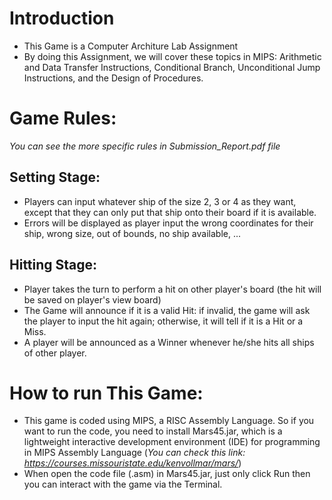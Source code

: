 # Introduction
- This Game is a Computer Architure Lab Assignment
- By doing this Assignment, we will cover these topics in MIPS: Arithmetic and Data Transfer Instructions, Conditional Branch, Unconditional Jump Instructions, and the Design of Procedures.

# Game Rules:
*You can see the more specific rules in Submission_Report.pdf file*

## Setting Stage:
- Players can input whatever ship of the size 2, 3 or 4 as they want, except that they can only put that ship onto their board if it is available.
- Errors will be displayed as player input the wrong coordinates for their ship, wrong size, out of bounds, no ship available, ...

## Hitting Stage:
- Player takes the turn to perform a hit on other player's board (the hit will be saved on player's view board)
- The Game will announce if it is a valid Hit: if invalid, the game will ask the player to input the hit again; otherwise, it will tell if it is a Hit or a Miss.
- A player will be announced as a Winner whenever he/she hits all ships of other player.

# How to run This Game:
- This game is coded using MIPS, a RISC Assembly Language. So if you want to run the code, you need to install Mars45.jar, which is a lightweight interactive development environment (IDE) for programming in MIPS Assembly Language (*You can check this link: https://courses.missouristate.edu/kenvollmar/mars/*)
- When open the code file (.asm) in Mars45.jar, just only click Run then you can interact with the game via the Terminal.
